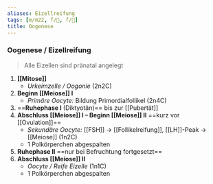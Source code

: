 ```yaml
---
aliases: Eizellreifung
tags: [m/m22, f/🦩, f/🧪]
title: Oogenese
---
```

### Oogenese / Eizellreifung
> Alle Eizellen sind pränatal angelegt

1. **[[Mitose]]**
	- *Urkeimzelle / Oogonie* (2n2C)
2. **Beginn [[Meiose]] I**
	- *Primäre Oocyte:* Bildung Primordialfollikel (2n4C)
3. ==**Ruhephase I** (Diktyotän)== bis zur [[Pubertät]]
4. **Abschluss [[Meiose]] I – Beginn [[Meiose]] II** ==kurz vor [[Ovulation]]==
	- *Sekundäre Oocyte:* [[FSH]] → [[Follikelreifung]], [[LH]]-Peak → [[Meiose]] (1n2C)
	- 1 Polkörperchen abgespalten
5. **Ruhephase II** ==nur bei Befruchtung fortgesetzt==
6. **Abschluss [[Meiose]] II**
	- *Oocyte / Reife Eizelle* (1n1C)
	- 1 Polkörperchen abgespalten